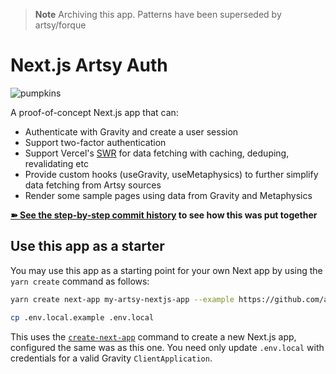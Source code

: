 > **Note**
> Archiving this app. Patterns have been superseded by artsy/forque

# Next.js Artsy Auth

<img style="max-height: 400px" alt="pumpkins" src="https://user-images.githubusercontent.com/140521/89754650-c43f4e00-daaa-11ea-8e3c-a7dd745ce587.png">

A proof-of-concept Next.js app that can:

- Authenticate with Gravity and create a user session
- Support two-factor authentication
- Support Vercel's [SWR](https://swr.vercel.app) for data fetching with caching, deduping, revalidating etc
- Provide custom hooks (useGravity, useMetaphysics) to further simplify data fetching from Artsy sources
- Render some sample pages using data from Gravity and Metaphysics

**[➽ See the step-by-step commit history](https://github.com/anandaroop/nextjs-artsy-auth/commits/master) to see how this was put together**

## Use this app as a starter

You may use this app as a starting point for your own Next app by using the `yarn create` command as follows:

```sh
yarn create next-app my-artsy-nextjs-app --example https://github.com/anandaroop/nextjs-artsy-auth

cp .env.local.example .env.local
```

This uses the [`create-next-app`](https://github.com/vercel/next.js/tree/canary/packages/create-next-app) command to create a new Next.js app, configured the same was as this one. You need only update `.env.local` with credentials for a valid Gravity `ClientApplication`.

